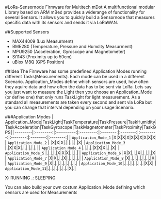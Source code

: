 #LoRa-Sensornode Firmware for Multitech mDot
A multifunctional modular Library based on ARM mBed provides a widerange of functionality for several Sensors. 
It allows you to quickly build a Sensornode that measures specific data with its sensors and sends it via LoRaWAN.

##Supported Sensors
+ MAX44009 (Lux Measurment)
+ BME280 (Temperature, Pressure and Humdity Measurment)
+ MPU9250 (Acceleration, Gyroscope and Magnetometer)
+ Si1143 (Proximity up to 50cm)
+ uBlox M8Q (GPS Position)

##Idea
The Firmware has some predefined Application Modes running different Tasks(Measurements). Each mode can be used in a different Scenario. Application_Modes define which sensors are used, how often they aquire data and how often the data has to be sent via LoRa.
Lets say you just want to measure the Light then you choose an Application_Mode (or define one) that only runs TaskLight for light measurement. As a standard all measurements are taken every second and sent via LoRa but you can change that interval depending on your usage Scenario.

###Application Modes
| Application_Mode|TaskLight|TaskTemperature|TaskPressure|TaskHumidity|TaskAcceleration|TaskGyroscope|TaskMagnetometer|TaskProximity|TaskGPS|
|---------|:---------:|:----------:|:---------:|:--------:|:--------:|:---------:|:--------:|:--------:|:--------:|
| `Application_Mode_1` |X|X|X|X|X|X|X|X|X|X|
| `Application_Mode_2` |.|X|X|X|.|.|.|.|.|X|
| `Application_Mode_3` |.|X|X|X|.|.|.|.|.|.|
| `Application_Mode_4` |.|.|.|.|X|X|X|.|.|X|
| `Application_Mode_5` |.|.|.|.|X|X|X|.|.|.|
| `Application_Mode_6` |X|X|.|.|X|.|.|.|.|X|
| `Application_Mode_7` |X|X|.|.|X|.|.|.|.|.|
| `Application_Mode_8` |X|.|.|.|.|.|.|.|.|X|
| `Application_Mode_9` |X|.|.|.|.|.|.|.|.|.|
| `Application_Mode_10`|.|.|.|.|.|.|.|.|X|X|
| `Application_Mode_11`|.|.|.|.|.|.|.|.|X|.|

 X: RUNNING
 .: SLEEPING

You can also build your own costum Application_Mode defining which sensors are used for Measurements
